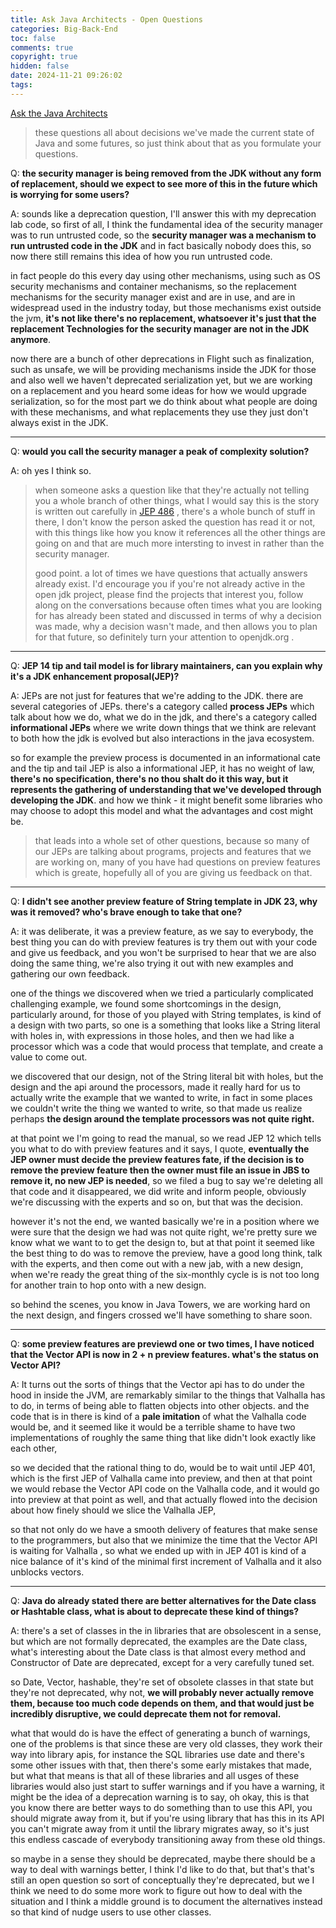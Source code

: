 ```yaml
---
title: Ask Java Architects - Open Questions
categories: Big-Back-End
toc: false
comments: true
copyright: true
hidden: false
date: 2024-11-21 09:26:02
tags:
---
```



[Ask the Java Architects](https://www.youtube.com/watch?v=SPc9YpLsYo8)

<!--more-->


> these questions all about decisions we've made the current state of Java and some futures, so just think about that as you formulate your questions.


Q: **the security manager is being removed from the JDK without any form of replacement, should we expect to see more of this in the future which is worrying for some users?**

A: sounds like a deprecation question, I'll answer this with my deprecation lab code, so first of all, I think the fundamental idea of the security manager was to run untrusted code, so the **security manager was a mechanism to run untrusted code in the JDK** and in fact basically nobody does this, so now there still remains this idea of how you run untrusted code. 

in fact people do this every day using other mechanisms, using such as OS security mechanisms and container mechanisms, so the replacement mechanisms for the security manager exist and are in use, and are in widespread used in the industry today, but those mechanisms exist outside the jvm, **it's not like there's no replacement, whatsoever it's just that the replacement Technologies for the security manager are not in the JDK anymore**.

now there are a bunch of other deprecations in Flight such as finalization, such as unsafe, we will be providing mechanisms inside the JDK for those and also well we haven't deprecated serialization yet, but we are working on a replacement and you heard some ideas for how we would upgrade serialization, so for the most part we do think about what people are doing with these mechanisms, and what replacements they use they just don't always exist in the JDK.

---

Q: **would you call the security manager a peak of complexity solution?**

A: oh yes I think so.

> when someone asks a question like that they're actually not telling you a whole branch of other things, what I would say this is the story is written out carefully in [JEP 486]() , there's a whole bunch of stuff in there, I don't know the person asked the question has read it or not, with this things like how you know it references all the other things are going on and that are much more intersting to invest in rather than the security manager.
>
> good point. a lot of times we have questions that actually answers already exist. I'd encourage you if you're not already active in the open jdk project, please find the projects that interest you, follow along on the conversations because often times what you are looking for has already been stated and discussed in terms of why a decision was made, why a decision wasn't made, and then allows you to plan for that future, so definitely turn your attention to openjdk.org .

---

Q: **JEP 14 tip and tail model is for library maintainers, can you explain why it's a JDK enhancement proposal(JEP)?**

A: JEPs are not just for features that we're adding to the JDK. there are several categories of JEPs. there's a category called **process JEPs** which talk about how we do, what we do in the jdk, and there's a category called **informational JEPs** where we write down things that we think are relevant to both how the jdk is evolved but also interactions in the java ecosystem. 

so for example the preview process is documented in an informational cate and the tip and tail JEP is also a informational JEP, it has no weight of law, **there's no specification, there's no thou shalt do it this way, but it represents the gathering of understanding that we've developed through developing the JDK**. and how we think - it might benefit some libraries who may choose to adopt this model and what the advantages and cost might be.

> that leads into a whole set of other questions, because so many of our JEPs are talking about programs, projects and features that we are working on, many of you have had questions on preview features which is greate, hopefully all of you are giving us feedback on that.

---

Q: **I didn't see another preview feature of String template in JDK 23, why was it removed? who's brave enough to take that one?**

A: it was deliberate, it was a preview feature, as we say to everybody, the best thing you can do with preview features is try them out with your code and give us feedback, and you won't be surprised to hear that we are also doing the same thing, we're also trying it out with new examples and gathering our own feedback.

one of the things we discovered when we tried a particularly complicated challenging example, we found some shortcomings in the design, particularly around, for those of you played with String templates, is kind of a design with two parts, so one is a something that looks like a String literal with holes in, with expressions in those holes, and then we had like a processor which was a code that would process that template, and create a value to come out.  

we discovered that our design, not of the String literal bit with holes, but the design and the api around the processors, made it really hard for us to actually write the example that we wanted to write, in fact in some places we couldn't write the thing we wanted to write, so that made us realize perhaps **the design around the template processors was not quite right.**

at that point we I'm going to read the manual, so we read JEP 12 which tells you what to do with preview features and it says, I quote, **eventually the JEP owner must decide the preview features fate, if the decision is to remove the preview feature then the owner must file an issue in JBS to remove it, no new JEP is needed**, so we filed a bug to say we're deleting all that code and it disappeared, we did write and inform people, obviously we're discussing with the experts and so on, but that was the decision.

however it's not the end, we wanted basically we're in a position where we were sure that the design we had was not quite right, we're pretty sure we know what we want to to get the design to, but at that point it seemed like the best thing to do was to remove the preview, have a good long think, talk with the experts, and then come out with a new jab, with a new design, when we're ready the great thing of the six-monthly cycle is is not too long for another train to hop onto with a new design.

so behind the scenes, you know in Java Towers, we are working hard on the next design, and fingers crossed we'll have something to share soon.

---

Q: **some preview features are previewd one or two times, I have noticed that the Vector API is now in 2 + n preview features. what's the status on Vector API?**

A: It turns out the sorts of things that the Vector api has to do under the hood in inside the JVM, are remarkably similar to the things that Valhalla has to do, in terms of being able to flatten objects into other objects. and the code that is in there is kind of a **pale imitation** of what the Valhalla code would be, and it seemed like it would be a terrible shame to have two implementations of roughly the same thing that like didn't look exactly like each other, 

so we decided that the rational thing to do, would be to wait until JEP 401, which is the first JEP of Valhalla came into preview, and then at that point we would rebase the Vector API code on the Valhalla code, and it would go into preview at that point as well, and that actually flowed into the decision about how finely should we slice the Valhalla JEP, 

so that not only do we have a smooth delivery of features that make sense to the programmers, but also that we minimize the time that the Vector API is waiting for Valhalla , so what we ended up with in JEP 401 is kind of a nice balance of it's kind of the minimal first increment of Valhalla and it also unblocks vectors.

---

Q: **Java do already stated there are better alternatives for the Date class or Hashtable class, what is about to deprecate these kind of things?**

A: there's a set of classes in the in libraries that are obsolescent in a sense, but which are not formally deprecated, the examples are the Date class, what's interesting about the Date class is that almost every method and Constructor of Date are deprecated, except for a very carefully tuned set.

so Date, Vector, hashable, they're set of obsolete classes in that state but they're not deprecated, why not, **we will probably never actually remove them, because too much code depends on them, and that would just be incredibly disruptive, we could deprecate them not for removal.** 

what that would do is have the effect of generating a bunch of warnings, one of the problems is that since these are very old classes, they work their way into library apis, for instance the SQL libraries use date and there's some other issues with that, then there's some early mistakes that made, but what that means is that all of these libraries and all usges of these libraries would also just start to suffer warnings and if you have a warning, it might be the idea of a deprecation warning is to say, oh okay, this is that you know there are better ways to do something than to use this API, you should migrate away from it, but if you're using library that has this in its API you can't migrate away from it until the library migrates away, so it's just this endless cascade of everybody transitioning away from these old things.

so maybe in a sense they should be deprecated, maybe there should be a way to deal with warnings better, I think I'd like to do that, but that's that's still an open question so sort of conceptually they're deprecated, but we I think we need to do some more work to figure out how to deal with the situation and I think a middle ground is to document the alternatives instead so that kind of nudge users to use other classes.









